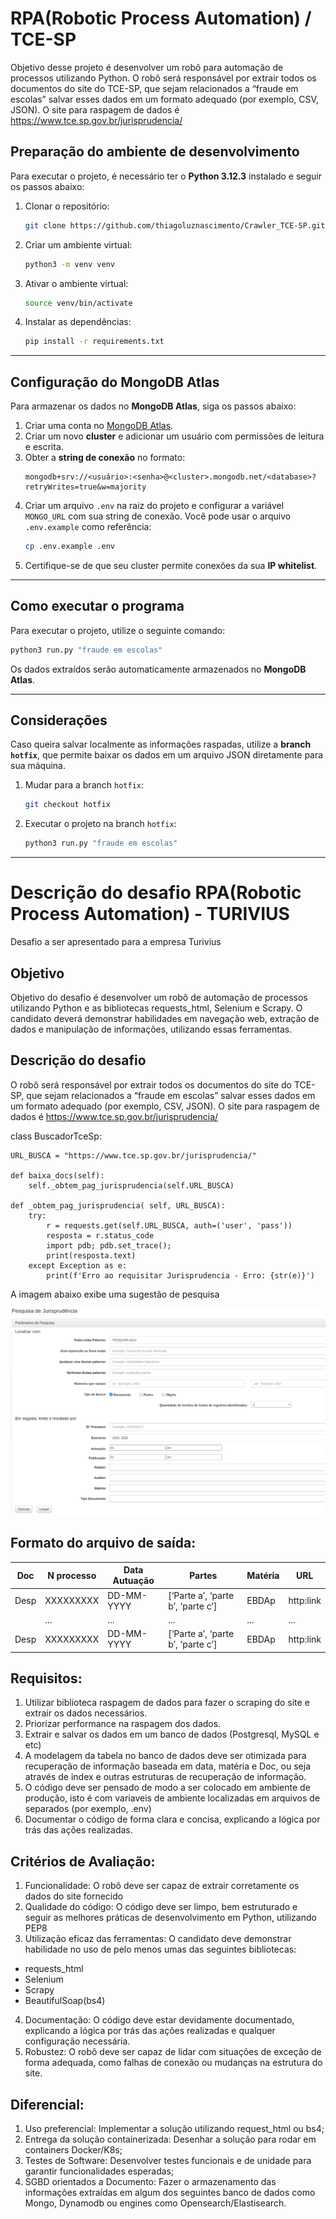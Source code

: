 # RPA(Robotic Process Automation) / TCE-SP
Objetivo desse projeto é desenvolver um robô para automação de processos utilizando Python. O robô será responsável por extrair todos os documentos do site do TCE-SP, que sejam relacionados a “fraude em escolas” salvar esses dados em um formato adequado (por exemplo, CSV, JSON). 
O site para raspagem de dados é https://www.tce.sp.gov.br/jurisprudencia/

## Preparação do ambiente de desenvolvimento  
Para executar o projeto, é necessário ter o **Python 3.12.3** instalado e seguir os passos abaixo:  

1. Clonar o repositório:  
   ```bash
   git clone https://github.com/thiagoluznascimento/Crawler_TCE-SP.git
   ```  

2. Criar um ambiente virtual:  
   ```bash
   python3 -m venv venv
   ```  

3. Ativar o ambiente virtual:  
   ```bash
   source venv/bin/activate
   ```  
4. Instalar as dependências:  
   ```bash
   pip install -r requirements.txt
   ```  
---

## Configuração do MongoDB Atlas  
Para armazenar os dados no **MongoDB Atlas**, siga os passos abaixo:  

1. Criar uma conta no [MongoDB Atlas](https://www.mongodb.com/atlas/database).  
2. Criar um novo **cluster** e adicionar um usuário com permissões de leitura e escrita.  
3. Obter a **string de conexão** no formato:  
   ```
   mongodb+srv://<usuário>:<senha>@<cluster>.mongodb.net/<database>?retryWrites=true&w=majority
   ```  
4. Criar um arquivo `.env` na raiz do projeto e configurar a variável `MONGO_URL` com sua string de conexão. Você pode usar o arquivo `.env.example` como referência:  
   ```bash
   cp .env.example .env
   ```  
5. Certifique-se de que seu cluster permite conexões da sua **IP whitelist**.  

---

## Como executar o programa  
Para executar o projeto, utilize o seguinte comando:  

```bash
python3 run.py "fraude em escolas"
```

Os dados extraídos serão automaticamente armazenados no **MongoDB Atlas**.

---

## Considerações  
Caso queira salvar localmente as informações raspadas, utilize a **branch `hotfix`**, que permite baixar os dados em um arquivo JSON diretamente para sua máquina.  

1. Mudar para a branch `hotfix`:  
   ```bash
   git checkout hotfix
   ```  

2. Executar o projeto na branch `hotfix`:  
   ```bash
   python3 run.py "fraude em escolas"
   ```

---

# Descrição do desafio RPA(Robotic Process Automation) - TURIVIUS

Desafio a ser apresentado para a empresa Turivius

## Objetivo
Objetivo do desafio é desenvolver um robô de automação de processos utilizando Python e as bibliotecas
requests_html, Selenium e Scrapy. O candidato deverá demonstrar habilidades em navegação web, extração de
dados e manipulação de informações, utilizando essas ferramentas.

## Descrição do desafio
O robô será responsável por extrair todos os documentos do site do TCE-SP, que sejam relacionados a “fraude em escolas” salvar esses dados em um formato adequado (por exemplo, CSV, JSON). 
O site para raspagem de dados é https://www.tce.sp.gov.br/jurisprudencia/

class BuscadorTceSp:

    URL_BUSCA = "https://www.tce.sp.gov.br/jurisprudencia/"

    def baixa_docs(self):
        self._obtem_pag_jurisprudencia(self.URL_BUSCA)

    def _obtem_pag_jurisprudencia( self, URL_BUSCA):
        try:
            r = requests.get(self.URL_BUSCA, auth=('user', 'pass'))
            resposta = r.status_code
            import pdb; pdb.set_trace();
            print(resposta.text)
        except Exception as e:    
            print(f'Erro ao requisitar Jurisprudencia - Erro: {str(e)}')



A imagem abaixo exibe uma sugestão de pesquisa

![pesquisa de jurisprudência](image.png)

## Formato do arquivo de saída:

| Doc  | N processo|  Data Autuação |               Partes                  |     Matéria  |    URL     |
|------|-----------|----------------|---------------------------------------|--------------|------------|
| Desp | XXXXXXXXX | DD-MM-YYYY     |  [‘Parte a’, ‘parte b’, ‘parte c’]    |     EBDAp    | http:link  |
|      |    ...    |     ...        |              ...                      |     ...      |   ...      |
| Desp | XXXXXXXXX | DD-MM-YYYY     |  [‘Parte a’, ‘parte b’, ‘parte c’]    |     EBDAp    | http:link  |


## Requisitos:
1. Utilizar biblioteca raspagem de dados para fazer o scraping do site e extrair os dados necessários.
2. Priorizar performance na raspagem dos dados.
3. Extrair e salvar os dados em um banco de dados (Postgresql, MySQL e etc)
4. A modelagem da tabela no banco de dados deve ser otimizada para recuperação de informação baseada em data, matéria e Doc, ou seja através de index e outras estruturas de recuperação de informação.
5. O código deve ser pensado de modo a ser colocado em ambiente de produção, isto é com variaveis de ambiente localizadas em arquivos de separados (por exemplo, .env)
6. Documentar o código de forma clara e concisa, explicando a lógica por trás das ações realizadas.

## Critérios de Avaliação:
1. Funcionalidade: O robô deve ser capaz de extrair corretamente os dados do site fornecido
2. Qualidade do código: O código deve ser limpo, bem estruturado e seguir as melhores práticas de
desenvolvimento em Python, utilizando PEP8
3. Utilização eficaz das ferramentas: O candidato deve demonstrar habilidade no uso de pelo menos umas das seguintes bibliotecas: 
* requests_html 
* Selenium
* Scrapy
* BeautifulSoap(bs4)
4. Documentação: O código deve estar devidamente documentado, explicando a lógica por trás das ações
realizadas e qualquer configuração necessária.
5. Robustez: O robô deve ser capaz de lidar com situações de exceção de forma adequada, como falhas de
conexão ou mudanças na estrutura do site.

## Diferencial:
1. Uso preferencial: Implementar a solução utilizando request_html ou bs4;
2. Entrega da solução containerizada: Desenhar a solução para rodar em containers Docker/K8s;
3. Testes de Software: Desenvolver testes funcionais e de unidade para garantir funcionalidades esperadas;
4. SGBD orientados a Documento: Fazer o armazenamento das informações extraídas em algum dos seguintes banco
de dados como Mongo, Dynamodb ou engines como Opensearch/Elastisearch.
